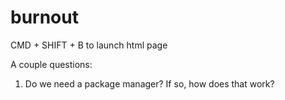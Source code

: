 # burnout

CMD + SHIFT + B to launch html page

A couple questions:
1) Do we need a package manager? If so, how does that work?